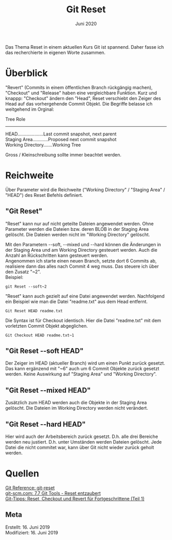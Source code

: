 ﻿---  
title: "Git Reset"  
date: 16. Juni 2020
categories:  
  - Git  
tags:  
  - Software  
--- 

Das Thema Reset in einem aktuellen Kurs Git ist spannend. Daher fasse ich das recherchierte in eigenen Worte zusammen.

# Überblick  

"Revert" (Commits in einem öffentlichen Branch rückgängig machen), "Checkout" und "Release" haben eine vergleichbare Funktion. Kurz und knappp: "Checkout" ändern den "Head", Reset verschiebt den Zeiger des Head auf das vorhergehende Commit Objekt.
Die Begriffe belasse ich weitgehend im Orginal:

Tree	                Role  
___________________________________________________________  
HEAD....................Last commit snapshot, next parent  
Staging Area............Proposed next commit snapshot  
Working Directory.......Working Tree 

Gross / Kleinschreibung sollte immer beachtet werden. 

# Reichweite  

Über Parameter wird die Reichweite ("Working Directory" / "Staging Area" / "HEAD") des Reset Befehls definiert.  

## "Git Reset"  

"Reset" kann nur auf nicht geteilte Dateien angewendet werden. 
Ohne Parameter werden die Dateien bzw. deren BLOB in der Staging Area gelöscht. Die Dateien werden nicht im "Working Directory" gelöscht.  

Mit den Parametern --soft, --mixed und --hard können die Änderungen in der Staging Area und am Working Directory gesteuert werden. Auch die Anzahl an Rückschritten kann gesteuert werden.  
Angenommen ich starte einen neuen Branch, setzte dort 6 Commits ab, realisiere dann das alles nach Commit 4 weg muss. Das steuere ich über den Zusatz "~2".  
Beispiel:  

`````git Reset --soft~2`````  

"Reset" kann auch gezielt auf eine Datei angewendet werden. Nachfolgend ein Beispiel wie man die Datei "readme.txt" aus dem Head entfernt.  

`````Git Reset HEAD readme.txt`````  

Die Syntax ist für Checkout identisch. Hier die Datei "readme.txt" mit dem vorletzten Commit Objekt abgeglichen.

`````Git Checkout HEAD readme.txt~1`````  


## "Git Reset --soft HEAD"  

Der Zeiger im HEAD (aktueller Branch) wird um einen Punkt zurück gesetzt. Das kann ergänzend mit "~6" auch um 6 Commit Objekte zurück gesetzt werden. Keine Auswirkung auf "Staging Area" und "Working Directory".  

## "Git Reset --mixed HEAD"  

Zusätzlich zum HEAD werden auch die Objekte in der Staging Area gelöscht. Die Dateien im Working Directory werden nicht verändert.  

## "Git Reset --hard HEAD"  

Hier wird auch der Arbeitsbereich zurück gesetzt. D.h. alle drei Bereiche werden neu justiert. D.h. unter Umständen werden Dateien gelöscht. Jede Datei die nicht commitet war, kann über Git nicht wieder zurück geholt werden.  

# Quellen  

[Git Reference: git-reset](https://git-scm.com/docs/git-reset)  
[git-scm.com: 7.7 Git Tools - Reset entzaubert](https://git-scm.com/book/de/v2/Git-Tools-Reset-entzaubert)  
[Git-Tipps: Reset, Checkout und Revert für Fortgeschrittene (Teil 1)](https://blog.seibert-media.net/blog/2015/09/04/git-tipps-reset-checkout-und-revert-fuer-fortgeschrittene-teil-1/)  

## Meta

Erstellt:		16. Juni 2019  
Modifiziert:	16. Juni 2019
